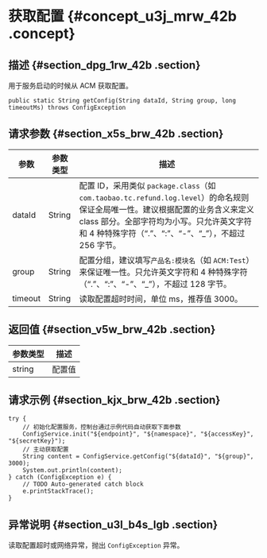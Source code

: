 # 获取配置 {#concept_u3j_mrw_42b .concept}

## 描述 {#section_dpg_1rw_42b .section}

用于服务启动的时候从 ACM 获取配置。

```
public static String getConfig(String dataId, String group, long timeoutMs) throws ConfigException
```

## 请求参数 {#section_x5s_brw_42b .section}

|参数|参数类型|描述|
|--|----|--|
|dataId|String|配置 ID，采用类似 `package.class`（如 `com.taobao.tc.refund.log.level`）的命名规则保证全局唯一性。建议根据配置的业务含义来定义 class 部分。全部字符均为小写。只允许英文字符和 4 种特殊字符（“.”、“:”、“-”、“\_”），不超过 256 字节。|
|group|String|配置分组，建议填写`产品名:模块名`（如 `ACM:Test`）来保证唯一性。只允许英文字符和 4 种特殊字符（“.”、“:”、“-”、“\_”），不超过 128 字节。|
|timeout|String|读取配置超时时间，单位 ms，推荐值 3000。|

## 返回值 {#section_v5w_brw_42b .section}

|参数类型|描述|
|----|--|
|string|配置值|

## 请求示例 {#section_kjx_brw_42b .section}

```
try {
    // 初始化配置服务，控制台通过示例代码自动获取下面参数
    ConfigService.init("${endpoint}", "${namespace}", "${accessKey}", "${secretKey}");
    // 主动获取配置
    String content = ConfigService.getConfig("${dataId}", "${group}", 3000);
    System.out.println(content);
} catch (ConfigException e) {
    // TODO Auto-generated catch block
    e.printStackTrace();
}
```

## 异常说明 {#section_u3l_b4s_lgb .section}

读取配置超时或网络异常，抛出 `ConfigException` 异常。

